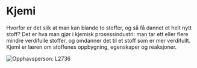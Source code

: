 Kjemi
==================================

Hvorfor er det slik at man kan blande to stoffer, og så få dannet et helt nytt stoff? Det er hva man gjør i kjemisk prosessindustri: man tar ett eller flere mindre verdifulle stoffer, og omdanner det til et stoff som er mer verdifullt. Kjemi er læren om stoffenes oppbygning, egenskaper og reaksjoner.

![Opphavsperson: L2736](https://upload.wikimedia.org/wikipedia/commons/f/ff/Keemia_on_lõbus%21.jpg)